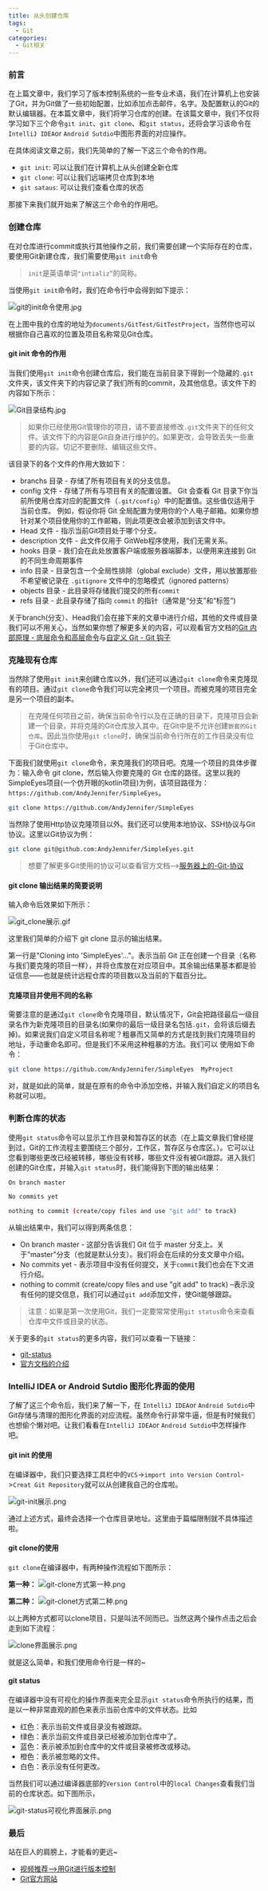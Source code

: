 ```yaml
---
title: 从头创建仓库
tags:
  - Git
categories:
  - Git相关
---
```


### 前言

在上篇文章中，我们学习了版本控制系统的一些专业术语，我们在计算机上也安装了Git，并为Git做了一些初始配置，比如添加点击邮件，名字。及配置默认的Git的默认编辑器。在本篇文章中，我们将学习仓库的创建。在该篇文章中，我们不仅将学习如下三个命令`git init`、`git clone`、和`git status`，还将会学习该命令在`IntelliJ IDEA`or `Android Sutdio`中图形界面的对应操作。

在具体阅读文章之前，我们先简单的了解一下这三个命令的作用。

- `git init`: 可以让我们在计算机上从头创建全新仓库
- `git clone`: 可以让我们远端拷贝仓库到本地
- `git sataus`: 可以让我们查看仓库的状态
  
那接下来我们就开始来了解这三个命令的作用吧。

### 创建仓库

在对仓库进行commit或执行其他操作之前，我们需要创建一个实际存在的仓库，要使用Git新建仓库，我们需要使用`git init`命令

>`init`是英语单词`"intializ”`的简称。

当使用`git init`命令时，我们在命令行中会得到如下提示：

![git的init命令使用.jpg](https://upload-images.jianshu.io/upload_images/2824145-bcc127717a62d01f.jpg?imageMogr2/auto-orient/strip%7CimageView2/2/w/1240)

在上图中我的仓库的地址为`documents/GitTest/GitTestProject`，当然你也可以根据你自己喜欢的位置及项目名称常见Git仓库。

#### git init 命令的作用

当我们使用`git init`命令创建仓库后，我们能在当前目录下得到一个隐藏的`.git`文件夹，该文件夹下的内容记录了我们所有的commit，及其他信息。该文件下的内容如下所示：

![Git目录结构.jpg](https://upload-images.jianshu.io/upload_images/2824145-b571e49b64d5eeb2.jpg?imageMogr2/auto-orient/strip%7CimageView2/2/w/1240)

>如果你已经使用Git管理你的项目，请不要直接修改`.git`文件夹下的任何文件。该文件下的内容是Git自身进行维护的。如果更改，会导致丢失一些重要的内容。切记不要删除、编辑这些文件。

该目录下的各个文件的作用大致如下：

- branchs 目录 - 存储了所有项目有关的分支信息。
- config 文件 - 存储了所有与项目有关的配置设置。
Git 会查看 Git 目录下你当前所使用仓库对应的配置文件（`.git/config`）中的配置值。这些值仅适用于当前仓库。
例如，假设你将 Git 全局配置为使用你的个人电子邮箱。如果你想针对某个项目使用你的工作邮箱，则此项更改会被添加到该文件中。
- Head 文件 - 指示当前Git项目处于哪个分支。
- description 文件 - 此文件仅用于 GitWeb程序使用，我们无需关系。
- hooks 目录 - 我们会在此处放置客户端或服务器端脚本，以便用来连接到 Git 的不同生命周期事件
- info 目录 - 目录包含一个全局性排除（global exclude）文件，用以放置那些不希望被记录在 `.gitignore` 文件中的忽略模式（ignored patterns）
- objects 目录 - 此目录将存储我们提交的所有`commit`
- refs 目录 - 此目录存储了指向 `commit` 的指针（通常是“分支”和“标签”)

关于branch(分支）、Head我们会在接下来的文章中进行介绍，其他的文件或目录我们可以不用关心，当然如果你想了解更多关的内容，可以观看官方文档的[Git 内部原理 - 底层命令和高层命令](https://git-scm.com/book/zh/v2/Git-内部原理-底层命令和高层命令)与[自定义 Git - Git 钩子](https://git-scm.com/book/zh/v2/自定义-Git-Git-钩子)

### 克隆现有仓库

当然除了使用`git init`来创建仓库以外，我们还可以通过`git clone`命令来克隆现有的项目。通过`git clone`命令我们可以完全拷贝一个项目。而被克隆的项目完全是另一个项目的副本。

>在克隆任何项目之前，确保当前命令行以及在正确的目录下，克隆项目会新建一个目录，并将克隆的Git仓库放入其中。在Git中是不允许创建`嵌套的Git仓库`。因此当你使用`git clone`时，确保当前命令行所在的工作目录没有位于Git仓库中。

下面我们就使用`git clone`命令，来克隆我们的项目吧。克隆一个项目的具体步骤为：输入命令 git clone，然后输入你要克隆的 Git 仓库的路径。这里以我的SimpleEyes项目(一个仿开眼的kotlin项目)为例，该项目路径为：`https://github.com/AndyJennifer/SimpleEyes`。

```bash
git clone https://github.com/AndyJennifer/SimpleEyes
```

当然除了使用Http协议克隆项目以外。我们还可以使用本地协议、SSH协议与Git协议。这里以Git协议为例：

```bash
git clone git@github.com:AndyJennifer/SimpleEyes.git
```

>想要了解更多Git使用的协议可以查看官方文档-->[服务器上的-Git-协议](https://git-scm.com/book/zh/v2/服务器上的-Git-协议)

#### git clone 输出结果的简要说明

输入命令后效果如下所示：

![git_clone展示.gif](https://upload-images.jianshu.io/upload_images/2824145-829f8d23ca0adcd6.gif?imageMogr2/auto-orient/strip)

这里我们简单的介绍下 git clone 显示的输出结果。

第一行是"Cloning into 'SimpleEyes'…"。表示当前 Git 正在创建一个目录（名称与我们要克隆的项目一样），并将仓库放在对应项目中。其余输出结果基本都是验证信息——也就是统计远程仓库的项目数以及当前的下载百分比。

#### 克隆项目并使用不同的名称

需要注意的是通过`git clone`命令克隆项目，默认情况下，Git会把路径最后一级目录名作为新克隆项目的目录名(如果你的最后一级目录名包括`.git`，会将该后缀去掉)。如果说我们自定义项目名称呢？粗暴而又简单的方式是找到我们克隆项目的地址，手动重命名即可。但是我们不采用这种粗暴的方法。我们可以
使用如下命令：

```bash
git clone https://github.com/AndyJennifer/SimpleEyes  MyProject
```

对，就是如此的简单，就是在原有的命令中添加空格，并输入我们自定义的项目名称就可以啦。

### 判断仓库的状态

使用`git status`命令可以显示工作目录和暂存区的状态（在上篇文章我们曾经提到过，Git的工作流程主要围绕三个部分，工作区，暂存区与仓库区。）。它可以让您看到哪些更改已经被转移，哪些没有转移，哪些文件没有被Git跟踪。进入我们创建的Git仓库，并输入`git status`时，我们能得到下图的输出结果：

```bash
On branch master

No commits yet

nothing to commit (create/copy files and use "git add" to track)
```

从输出结果中，我们可以得到两条信息：

- On branch master - 这部分告诉我们 Git 位于 master 分支上。关于"master"分支（也就是默认分支）。我们将会在后续的分支文章中介绍。
- No commits yet - 表示项目中没有任何提交，关于`commit`我们也会在下文进行介绍。
- nothing to commit (create/copy files and use "git add" to track) –表示没有任何的提交信息，我们可以通过`git add`添加文件，使Git能够跟踪。

>注意：如果是第一次使用Git，我们一定要常常使用`git status`命令来查看仓库中文件或目录的状态。

关于更多的`git status`的更多内容，我们可以查看一下链接：

- [git-status](https://git-scm.com/docs/git-status)
- [官方文档的介绍](https://git-scm.com/book/zh/v2/Git-基础-记录每次更新到仓库)

### IntelliJ IDEA or Android Sutdio 图形化界面的使用

了解了这三个命令后，我们来了解一下，在 `IntelliJ IDEA`or `Android Sutdio`中Git存储与清理的图形化界面的对应流程。虽然命令行非常牛逼，但是有时候我们也想偷个懒对吧。让我们看看在`IntelliJ IDEA`or `Android Sutdio`中怎样操作吧。

#### git init 的使用

在编译器中，我们只要选择工具栏中的`VCS`->`import into Version Control`->`Creat Git Repository`就可以从创建我自己的仓库啦。

![git-init展示.png](https://upload-images.jianshu.io/upload_images/2824145-d917d6661e2515fd.png?imageMogr2/auto-orient/strip%7CimageView2/2/w/1240)

通过上述方式，最终会选择一个仓库目录地址。这里由于篇幅限制就不具体描述啦。

#### git clone的使用

`git clone`在编译器中，有两种操作流程如下图所示：

**第一种：**
![git-clone方式第一种.png](https://upload-images.jianshu.io/upload_images/2824145-0409b26a83927660.png?imageMogr2/auto-orient/strip%7CimageView2/2/w/1240)

**第二种：**
![git-clonet方式第二种.png](https://upload-images.jianshu.io/upload_images/2824145-5f3d48f8a3ee16d7.png?imageMogr2/auto-orient/strip%7CimageView2/2/w/1240)

以上两种方式都可以clone项目，只是叫法不同而已。当然这两个操作点击之后会走到如下流程：

![clone界面展示.png](https://upload-images.jianshu.io/upload_images/2824145-4c650f7f92291f34.png?imageMogr2/auto-orient/strip%7CimageView2/2/w/1240)

就是这么简单，和我们使用命令行是一样的~

#### git status

在编译器中没有可视化的操作界面来完全显示`git status`命令所执行的结果，而是以一种非常直观的颜色来表示当前仓库中的文件状态。比如

- 红色：表示当前文件或目录没有被跟踪。
- 绿色：表示当前文件或目录已经被添加到仓库中了。
- 蓝色：表示被添加到仓库中的文件或目录被修改或移动。
- 橙色：表示被忽略的文件。
- 白色：表示没有任何更改。

当然我们可以通过编译器底部的`Version Control`中的`local Changes`查看我们当前的仓库状态。如下图所示，

![git-status可视化界面展示.png](https://upload-images.jianshu.io/upload_images/2824145-351b22ae281708d4.png?imageMogr2/auto-orient/strip%7CimageView2/2/w/1240)

### 最后

站在巨人的肩膀上，才能看的更远~

- [视频推荐-->用Git进行版本控制](https://cn.udacity.com/course/version-control-with-Git--ud123)
- [Git官方网站](https://Git-scm.com/book/zh/v2/)
